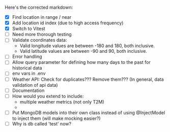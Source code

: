 Here's the corrected markdown:

- [x] Find location in range / near
- [x] Add location id index (due to high access frequency)
- [x] Switch to Vitest
- [ ] Need more thorough testing
- [ ] Validate coordinates data:
    - Valid longitude values are between -180 and 180, both inclusive.
    - Valid latitude values are between -90 and 90, both inclusive.
- [ ] Error handling
- [ ] Allow query parameter for defining how many days to the past for historical data
- [ ] env vars in .env
- [ ] Weather API: Check for duplicates??? Remove them??? (In general, data validation of api data)
- [ ] Documentation
- [ ] How would you extend to include:
    - multiple weather metrics (not only T2M)
    -
- [ ] Put MongoDB models into their own class instead of using @InjectModel to inject them (will make mocking easier?)
- [ ] Why is db called 'test' now?